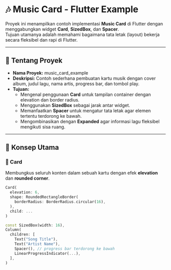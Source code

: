 # 🎶 Music Card - Flutter Example

Proyek ini menampilkan contoh implementasi **Music Card** di Flutter dengan menggabungkan widget **Card**, **SizedBox**, dan **Spacer**.  
Tujuan utamanya adalah memahami bagaimana tata letak (layout) bekerja secara fleksibel dan rapi di Flutter.

---

## 📌 Tentang Proyek
- **Nama Proyek:** music_card_example  
- **Deskripsi:** Contoh sederhana pembuatan kartu musik dengan cover album, judul lagu, nama artis, progress bar, dan tombol play.  
- **Tujuan:**
  - Mengenal penggunaan **Card** untuk tampilan container dengan elevation dan border radius.
  - Menggunakan **SizedBox** sebagai jarak antar widget.
  - Memanfaatkan **Spacer** untuk mengatur tata letak agar elemen tertentu terdorong ke bawah.
  - Mengombinasikan dengan **Expanded** agar informasi lagu fleksibel mengikuti sisa ruang.

---

## 🔲 Konsep Utama

### 📐 Card
Membungkus seluruh konten dalam sebuah kartu dengan efek **elevation** dan **rounded corner**.

```dart
Card(
  elevation: 6,
  shape: RoundedRectangleBorder(
    borderRadius: BorderRadius.circular(16),
  ),
  child: ...
)
```

```dart
const SizedBox(width: 16),
Column(
  children: [
    Text("Song Title"),
    Text("Artist Name"),
    Spacer(), // progress bar terdorong ke bawah
    LinearProgressIndicator(...),
  ],
)
```
